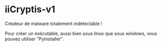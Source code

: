 # iiCryptis-v1
Créateur de malware totalement indétectable !

Pour créer un exécutable, aussi bien sous linux que sous windows, vous pouvez utiliser "Pyinstaller".
